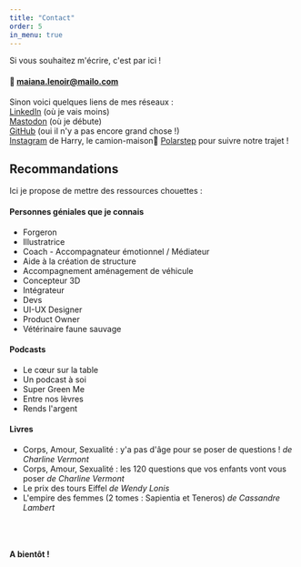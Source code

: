 ```yaml
---
title: "Contact"
order: 5
in_menu: true
---
```

Si vous souhaitez m'écrire, c'est par ici !
#### 📨 maiana.lenoir@mailo.com


Sinon voici quelques liens de mes réseaux :  
[LinkedIn](https://www.linkedin.com/in/maiana-lenoir-08a72012a/) (où je vais moins)  
[Mastodon](https://ludosphere.fr/@maiana8l) (où je débute)  
[GitHub](https://github.com/Maiana8L) (oui il n'y a pas encore grand chose !)  
[Instagram](https://www.instagram.com/mana_spirit/) de Harry, le camion-maison🚚 
[Polarstep](https://www.polarsteps.com/ManaSpirit) pour suivre notre trajet !


## Recommandations

Ici je propose de mettre des ressources chouettes :

#### Personnes géniales que je connais
- Forgeron
- Illustratrice
- Coach - Accompagnateur émotionnel / Médiateur
- Aide à la création de structure
- Accompagnement aménagement de véhicule
- Concepteur 3D
- Intégrateur
- Devs
- UI-UX Designer
- Product Owner
- Vétérinaire faune sauvage

#### Podcasts
- Le cœur sur la table
- Un podcast à soi
- Super Green Me
- Entre nos lèvres
- Rends l'argent

#### Livres
- Corps, Amour, Sexualité : y'a pas d'âge pour se poser de questions ! _de Charline Vermont_
- Corps, Amour, Sexualité : les 120 questions que vos enfants vont vous poser _de Charline Vermont_
- Le prix des tours Eiffel _de Wendy Lonis_
- L'empire des femmes (2 tomes : Sapientia et Teneros) _de Cassandre Lambert_

\
\
\
**A bientôt !** 